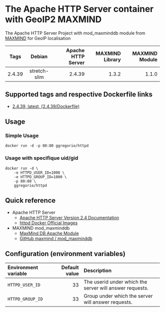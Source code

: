 # The Apache HTTP Server container with GeoIP2 MAXMIND

The Apache HTTP Server Project with mod_maxminddb module from [MAXMIND](https://www.maxmind.com/) for GeoIP localisation

| Tags   | Debian       | Apache HTTP Server | MAXMIND Library | MAXMIND Module |
| :----: | :----------: | -----------------: | --------------: | -------------: |
| 2.4.39 | stretch-slim | 2.4.39             | 1.3.2           |          1.1.0 |

## Supported tags and respective Dockerfile links

* [2.4.39, latest, (2.4.39/Dockerfile)](https://github.com/GeorgioLPB/docker-httpd/blob/2.4.39/Dockerfile)

## Usage

### Simple Usage

	docker run -d -p 80:80 ggregorio/httpd

### Usage with specifique uid/gid

```
docker run -d \
	-e HTTPD_USER_ID=1000 \
	-e HTTPD_GROUP_ID=1000 \
	-p 80:80 \
	ggregorio/httpd
```

## Quick reference

* Apache HTTP Server
  * [Apache HTTP Server Version 2.4 Documentation](http://httpd.apache.org/docs/2.4/)
  * [httpd Docker Official Images](https://hub.docker.com/_/httpd)
* MAXMIND mod_maxminddb
  * [MaxMind DB Apache Module](http://maxmind.github.io/mod_maxminddb/)
  * [GitHub maxmind / mod_maxminddb](https://github.com/maxmind/mod_maxminddb)

## Configuration (environment variables)

| Environment variable | Default value | Description                                             |
| :------------------- | ------------: | :------------------------------------------------------ |
| `HTTPD_USER_ID`      | 33            | The userid under which the server will answer requests. |
| `HTTPD_GROUP_ID`     | 33            | Group under which the server will answer requests.      |
